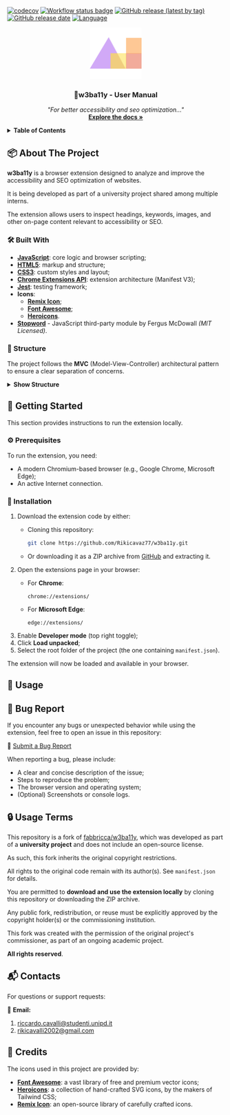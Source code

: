 [![codecov](https://codecov.io/gh/Rikicavaz77/w3ba11y/graph/badge.svg?token=1CR8AZRW61)](https://codecov.io/gh/Rikicavaz77/w3ba11y)
[![Workflow status badge](https://github.com/Rikicavaz77/w3ba11y/actions/workflows/test.yml/badge.svg)](https://github.com/Rikicavaz77/w3ba11y/actions/workflows/test.yml)
[![GitHub release (latest by tag)](https://img.shields.io/github/v/release/Rikicavaz77/w3ba11y)](https://github.com/Rikicavaz77/w3ba11y/releases)
[![GitHub release date](https://img.shields.io/github/release-date/Rikicavaz77/w3ba11y)](https://github.com/Rikicavaz77/w3ba11y/releases)
[![Language](https://img.shields.io/github/languages/top/Rikicavaz77/w3ba11y)](https://github.com/Rikicavaz77/w3ba11y)

<div align="center">
  <img src="static/img/icon.png" alt="w3ba11y logo" width="120" height="120">
  <h3 align="center">📘w3ba11y - User Manual</h3>
  <p align="center">
    <em>"For better accessibility and seo optimization..."</em>
    <br />
    <a href="https://github.com/Rikicavaz77/Stage-Docs"><strong>Explore the docs »</strong></a>
  </p>
</div>

<details>
  <summary><strong>Table of Contents</strong></summary>
  <ol>
    <li>
      <a href="#about-the-project">📦About The Project</a>
      <ul>
        <li><a href="#built-with">🛠️Built With</a></li>
        <li><a href="#structure">📁Structure</a></li>
      </ul>
    </li>
    <li>
      <a href="#getting-started">🔧Getting Started</a>
      <ul>
        <li><a href="#prerequisites">⚙️Prerequisites</a></li>
        <li><a href="#installation">💾Installation</a></li>
      </ul>
    </li>
    <li><a href="#usage">🚀Usage</a></li>
    <li><a href="#bug-report">🐞Bug Report</a></li>
    <li><a href="#usage-terms">🔒Usage Terms</a></li>
    <li><a href="#contacts">📬Contacts</a></li>
    <li><a href="#credits">📝Credits</a></li>
  </ol>
</details>

<!-- ABOUT THE PROJECT -->
## 📦 About The Project

**w3ba11y** is a browser extension designed to analyze and improve the accessibility and SEO optimization of websites.  

It is being developed as part of a university project shared among multiple interns.

The extension allows users to inspect headings, keywords, images, and other on-page content relevant to accessibility or SEO.

### 🛠️ Built With

- [**JavaScript**](https://developer.mozilla.org/en-US/docs/Web/JavaScript): core logic and browser scripting;
- [**HTML5**](https://developer.mozilla.org/en-US/docs/Web/Guide/HTML/HTML5): markup and structure;
- [**CSS3**](https://developer.mozilla.org/en-US/docs/Web/CSS): custom styles and layout;
- [**Chrome Extensions API**](https://developer.chrome.com/docs/extensions?hl=en): extension architecture (Manifest V3);
- [**Jest**](https://jestjs.io): testing framework; 
- **Icons**:
    - [**Remix Icon**](https://remixicon.com);
    - [**Font Awesome**](https://fontawesome.com);
    - [**Heroicons**](https://heroicons.com).
- [**Stopword**](https://github.com/fergiemcdowall/stopword) - JavaScript third-party module by Fergus McDowall *(MIT Licensed)*. 

### 📁 Structure

The project follows the **MVC** (Model-View-Controller) architectural pattern to ensure a clear separation of concerns.

<details>
  <summary><strong>Show Structure</strong></summary>
  <pre>
  .
  ├── main.js    
  ├── background.js      
  ├── interface.js       
  ├── manifest.json         
  ├── .github/
  │   └── workflows/                
  ├── heading/
  │   ├── main.js                   
  │   ├── controller/               
  │   ├── model/                    
  │   └── view/                     
  ├── img/
  │   ├── main.js                   
  │   ├── controller/               
  │   ├── model/                   
  │   └── view/                     
  ├── keyword/
  │   ├── main.js                   
  │   ├── controller/               
  │   ├── model/                    
  │   ├── services/
  │   │   └── strategy/             
  │   ├── utils/                    
  │   ├── view/                     
  │   └── tests/                    
  └── static/                      
      ├── fonts/                   
      ├── img/                     
      └── libs/    
  </pre>          
</details>   

<!-- GETTING STARTED -->
## 🔧 Getting Started

This section provides instructions to run the extension locally.

### ⚙️ Prerequisites

To run the extension, you need:

- A modern Chromium-based browser (e.g., Google Chrome, Microsoft Edge);
- An active Internet connection.

### 💾 Installation

1. Download the extension code by either:
    - Cloning this repository:

      ```bash
      git clone https://github.com/Rikicavaz77/w3ba11y.git
      ```

    - Or downloading it as a ZIP archive from [GitHub](https://github.com/Rikicavaz77/w3ba11y/archive/refs/heads/main.zip) and extracting it.
2. Open the extensions page in your browser:  
    - For **Chrome**:

      ```text
      chrome://extensions/
      ```

    - For **Microsoft Edge**:

      ```text
      edge://extensions/
      ```
3. Enable **Developer mode** (top right toggle);
4. Click **Load unpacked**;
5. Select the root folder of the project (the one containing `manifest.json`).

The extension will now be loaded and available in your browser.

<!-- USAGE -->
## 🚀 Usage

<!-- BUG REPORT -->
## 🐞 Bug Report

If you encounter any bugs or unexpected behavior while using the extension, feel free to open an issue in this repository:

🔗 [Submit a Bug Report](https://github.com/Rikicavaz77/w3ba11y/issues)

When reporting a bug, please include:
- A clear and concise description of the issue;
- Steps to reproduce the problem;
- The browser version and operating system;
- (Optional) Screenshots or console logs.

<!-- LICENSE -->
## 🔒 Usage Terms

This repository is a fork of [fabbricca/w3ba11y](https://github.com/fabbricca/w3ba11y), which was developed as part of a **university project** and does not include an open-source license.  

As such, this fork inherits the original copyright restrictions.

All rights to the original code remain with its author(s). See `manifest.json` for details. 

You are permitted to **download and use the extension locally** by cloning this repository or downloading the ZIP archive.

Any public fork, redistribution, or reuse must be explicitly approved by the copyright holder(s) or the commissioning institution.

This fork was created with the permission of the original project's commissioner, as part of an ongoing academic project.  

**All rights reserved**.

<!-- CONTACTS -->
## 📬 Contacts

For questions or support requests:

📧 **Email:**
1. [riccardo.cavalli@studenti.unipd.it](mailto:riccardo.cavalli@studenti.unipd.it)
2. [rikicavalli2002@gmail.com](mailto:rikicavalli2002@gmail.com)

<!-- CREDITS -->
## 📝 Credits

The icons used in this project are provided by:

- [**Font Awesome**](https://fontawesome.com): a vast library of free and premium vector icons;
- [**Heroicons**](https://heroicons.com): a collection of hand-crafted SVG icons, by the makers of Tailwind CSS;
- [**Remix Icon**](https://remixicon.com): an open-source library of carefully crafted icons.
